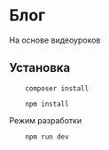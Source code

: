 # Блог
На основе видеоуроков

## Установка

```shell
    composer install
```

```shell
    npm install
```

Режим разработки

```shell
    npm run dev
```

